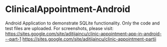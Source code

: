 # ClinicalAppointment-Android

Android Application to demonstrate SQLite functionality. Only the code and test files are uploaded. For screenshots, please visit:
https://sites.google.com/site/aditijaincu/clinic-appointment-app-in-android---part-1
https://sites.google.com/site/aditijaincu/clinic-appointment-partii
